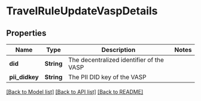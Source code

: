 # TravelRuleUpdateVaspDetails

## Properties

Name | Type | Description | Notes
------------ | ------------- | ------------- | -------------
**did** | **String** | The decentralized identifier of the VASP | 
**pii_didkey** | **String** | The PII DID key of the VASP | 

[[Back to Model list]](../README.md#documentation-for-models) [[Back to API list]](../README.md#documentation-for-api-endpoints) [[Back to README]](../README.md)


